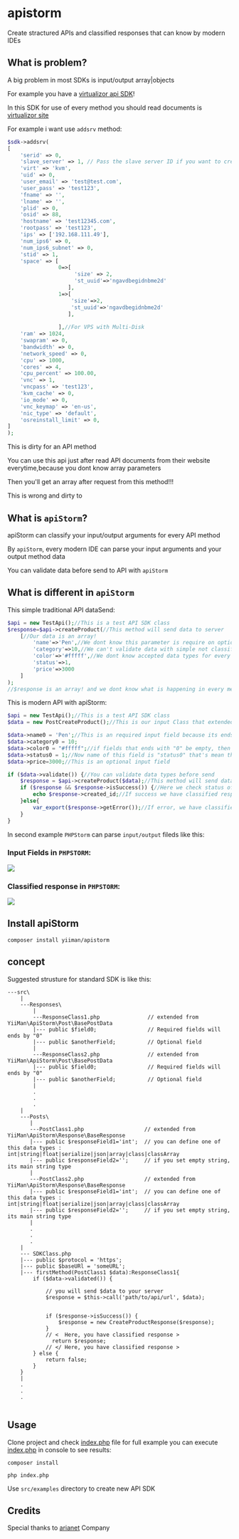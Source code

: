 # apistorm

Create stractured APIs and classified responses that can know by modern IDEs

## What is problem?

A big problem in most SDKs is input/output array|objects

For example you have a [virtualizor api SDK](https://github.com/bennetgallein/VirtualizorPHP)!

In this SDK for use of every method you should read documents
is [virtualizor site](https://www.virtualizor.com/admin-api/create-vps)

For example i want use ``addsrv`` method:


```php
$sdk->addsrv(
[
    'serid' => 0,
    'slave_server' => 1, // Pass the slave server ID if you want to create VPS on the Slave Server
    'virt' => 'kvm',
    'uid' => 0,
    'user_email' => 'test@test.com',
    'user_pass' => 'test123',
    'fname' => '',
    'lname' => '',
    'plid' => 0,
    'osid' => 88,
    'hostname' => 'test12345.com',
    'rootpass' => 'test123',
    'ips' => ['192.168.111.49'],
    'num_ips6' => 0,
    'num_ips6_subnet' => 0,
    'stid' => 1,
    'space' => [
                0=>[
                     'size' => 2,
                     'st_uuid'=>'ngavdbegidnbme2d'
                   ],
                1=>[
                    'size'=>2,
                    'st_uuid'=>'ngavdbegidnbme2d'
                   ],
                   
                ],//For VPS with Multi-Disk
    'ram' => 1024,
    'swapram' => 0,
    'bandwidth' => 0,
    'network_speed' => 0,
    'cpu' => 1000,
    'cores' => 4,
    'cpu_percent' => 100.00,
    'vnc' => 1,
    'vncpass' => 'test123',
    'kvm_cache' => 0,
    'io_mode' => 0,
    'vnc_keymap' => 'en-us',
    'nic_type' => 'default',
    'osreinstall_limit' => 0,
]
);
```

This is dirty for an API method

You can use this api just after read API documents from their website everytime,because you dont know array parameters

Then you'll get an array after request from this method!!!

This is wrong and dirty to

## What is ``apiStorm``?

apiStorm can classify your input/output arguments for every API method

By ``apiStorm``, every modern IDE can parse your input arguments and your output method data

You can validate data before send to API with ``apiStorm``

## What is different in `apiStorm`

This simple traditional API dataSend:

```php
$api = new TestApi();//This is a test API SDK class
$response=$api->createProduct(//This method will send data to server
    [//Our data is an array!
        'name'=>'Pen',//We dont know this parameter is require on optional!
        'category'=>10,//We can't validate data with simple not classified array input
        'color'=>'#fffff',//We dont know accepted data types for every array index
        'status'=>1,
        'price'=>3000
    ]
);
//$response is an array! and we dont know what is happening in every method without read documents
```

This is modern API with apiStorm:

```php
$api = new TestApi();//This is a test API SDK class
$data = new PostCreateProduct();//This is our input Class that extended from apiStorm classes

$data->name0 = 'Pen';//This is an required input field because its ends with "0"
$data->category0 = 10; 
$data->color0 = "#fffff";//if fields that ends with "0" be empty, then will be error on validate
$data->status0 = 1;//Now name of this field is "status0" that's mean this field is required but when data sending to server it will convert to "status"
$data->price=3000;//This is an optional input field

if ($data->validate()) {//You can validate data types before send
    $response = $api->createProduct($data);//This method will send data to server
    if ($response && $response->isSuccess()) {//Here we check status of sent request
        echo $response->created_id;//If success we have classified response 
    }else{
        var_export($response->getError());//If error, we have classified error
    }
}
```

In second example ``PHPStorm`` can parse `input/output` fileds like this:

### Input Fields in `PHPSTORM`:

![](https://github.com/yiiman-dev/apistorm/blob/main/.pictures/1.png)

### Classified response in `PHPSTORM`:

![](https://github.com/yiiman-dev/apistorm/blob/main/.pictures/2.png)


## Install apiStorm
`composer install yiiman/apistorm`


## concept

Suggested strusture for standard SDK is like this:

```
---src\
    |
    ---Responses\
        |
        ---ResponseClass1.php               // extended from YiiMan\ApiStorm\Post\BasePostData
        |--- public $field0;                // Required fields will ends by "0"
        |--- public $anotherField;          // Optional field
        |
        ---ResponseClass2.php               // extended from YiiMan\ApiStorm\Post\BasePostData
        |--- public $field0;                // Required fields will ends by "0"
        |--- public $anotherField;          // Optional field
        |
        .
        .
        .
    |
    ---Posts\
       |
       ---PostClass1.php                   // extended from YiiMan\ApiStorm\Response\BaseResponse
       |--- public $responseField1='int';  // you can define one of this data types : int|string|float|serialize|json|array|class|classArray
       |--- public $responseField2='';     // if you set empty string, its main string type
       |
       ---PostClass2.php                   // extended from YiiMan\ApiStorm\Response\BaseResponse
       |--- public $responseField1='int';  // you can define one of this data types : int|string|float|serialize|json|array|class|classArray
       |--- public $responseField2='';     // if you set empty string, its main string type
       |
       .
       .
       .
    |
    --- SDKClass.php
    |--- public $protocol = 'https';
    |--- public $baseURl = 'someURL';
    |--- firstMethod(PostClass1 $data):ResponseClass1{
        if ($data->validated()) {

            // you will send $data to your server
            $response = $this->call('path/to/api/url', $data);


            if ($response->isSuccess()) {
                $response = new CreateProductResponse($response);
            }
            // <  Here, you have classified response >
              return $response;
            // </ Here, you have classified response >
        } else {
            return false;
        }
    }
    |
    .
    .
    .
  
```


## Usage



Clone project and check [index.php](https://github.com/yiiman-dev/apistorm/blob/main/index.php) file for full example
you can execute [index.php](https://github.com/yiiman-dev/apistorm/blob/main/index.php) in console to see results:

`composer install`


`php index.php`


Use ``src/examples`` directory to create new API SDK


## Credits
Special thanks to [arianet](https://www.ariaservice.net) Company
